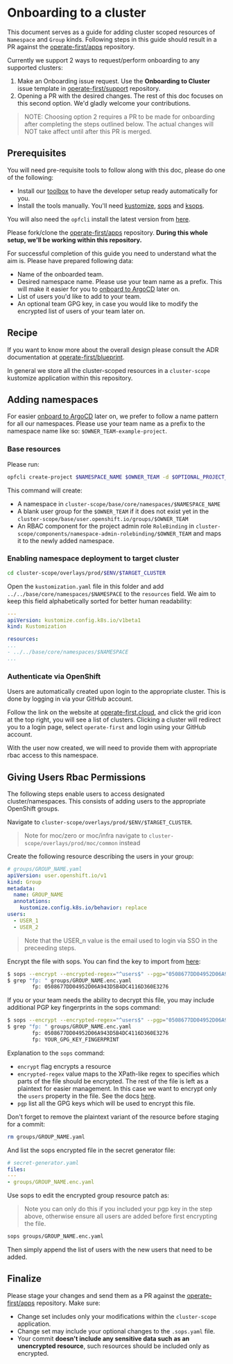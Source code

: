 # Onboarding to a cluster

This document serves as a guide for adding cluster scoped resources of `Namespace` and `Group` kinds. Following steps in this guide should result in a PR against the [operate-first/apps][1] repository.

Currently we support 2 ways to request/perform onboarding to any supported clusters:

1. Make an Onboarding issue request. Use the **Onboarding to Cluster** issue template in [operate-first/support][2] repository.
2. Opening a PR with the desired changes. The rest of this doc focuses on this second option. We'd gladly welcome your contributions.

> NOTE: Choosing option 2 requires a PR to be made for onboarding after completing the steps outlined below. The actual
> changes will NOT take affect until after this PR is merged.

## Prerequisites

You will need pre-requisite tools to follow along with this doc, please do one of the following:

- Install our [toolbox][3] to have the developer setup ready automatically for you.
- Install the tools manually. You'll need [kustomize][4], [sops][5] and [ksops][6].

You will also need the `opfcli` install the latest version from [here][7].

Please fork/clone the [operate-first/apps][1] repository. **During this whole setup, we'll be working within this repository.**

For successful completion of this guide you need to understand what the aim is. Please have prepared following data:

- Name of the onboarded team.
- Desired namespace name. Please use your team name as a prefix. This will make it easier for you to [onboard to ArgoCD][8] later on.
- List of users you'd like to add to your team.
- An optional team GPG key, in case you would like to modify the encrypted list of users of your team later on.

## Recipe

If you want to know more about the overall design please consult the ADR documentation at [operate-first/blueprint][9].

In general we store all the cluster-scoped resources in a `cluster-scope` kustomize application within this repository.

## Adding namespaces

For easier [onboard to ArgoCD][8] later on, we prefer to follow a name pattern for all our namespaces. Please use your team name as a prefix to the namespace name like so: `$OWNER_TEAM-example-project`.

### Base resources

Please run:

```sh
opfcli create-project $NAMESPACE_NAME $OWNER_TEAM -d $OPTIONAL_PROJECT_DESCRIPTION
```

This command will create:

- A namespace in `cluster-scope/base/core/namespaces/$NAMESPACE_NAME`
- A blank user group for the `$OWNER_TEAM` if it does not exist yet in the `cluster-scope/base/user.openshift.io/groups/$OWNER_TEAM`
- An RBAC component for the project admin role `RoleBinding` in `cluster-scope/components/namespace-admin-rolebinding/$OWNER_TEAM` and maps it to the newly added namespace.

### Enabling namespace deployment to target cluster

```sh
cd cluster-scope/overlays/prod/$ENV/$TARGET_CLUSTER
```

Open the `kustomization.yaml` file in this folder and add `../../base/core/namespaces/$NAMESPACE` to the `resources` field.
We aim to keep this field alphabetically sorted for better human readability:

```yaml
---
apiVersion: kustomize.config.k8s.io/v1beta1
kind: Kustomization

resources:
...
- ../../base/core/namespaces/$NAMESPACE
...

```

### Authenticate via OpenShift
Users are automatically created upon login to the appropriate cluster. This is done by logging in via your GitHub account.

Follow the link on the website at [operate-first.cloud][10], and click the grid icon at the top right, you will see a list of clusters. Clicking a cluster will redirect you to a login page, select `operate-first` and login using your GitHub account.

With the user now created, we will need to provide them with appropriate rbac access to this namespace.

## Giving Users Rbac Permissions

The following steps enable users to access designated cluster/namespaces. This consists of adding users to the appropriate OpenShift groups.

Navigate to `cluster-scope/overlays/prod/$ENV/$TARGET_CLUSTER`.

> Note for moc/zero or moc/infra navigate to `cluster-scope/overlays/prod/moc/common` instead

Create the following resource describing the users in your group:

```yaml
# groups/GROUP_NAME.yaml
apiVersion: user.openshift.io/v1
kind: Group
metadata:
  name: GROUP_NAME
  annotations:
    kustomize.config.k8s.io/behavior: replace
users:
  - USER_1
  - USER_2
```

> Note that the USER_n value is the email used to login via SSO in the preceeding steps.

Encrypt the file with sops. You can find the key to import from [here][11]:

```sh
$ sops --encrypt --encrypted-regex="^users$" --pgp="0508677DD04952D06A943D5B4DC4116D360E3276" groups/GROUP_NAME.yaml > groups/GROUP_NAME.enc.yaml
$ grep "fp: " groups/GROUP_NAME.enc.yaml
        fp: 0508677DD04952D06A943D5B4DC4116D360E3276
```

If you or your team needs the ability to decrypt this file, you may include additional PGP key fingerprints in the sops command:

```sh
$ sops --encrypt --encrypted-regex="^users$" --pgp="0508677DD04952D06A943D5B4DC4116D360E3276, YOUR_GPG_KEY_FINGERPRINT" groups/GROUP_NAME.yaml > groups/GROUP_NAME.enc.yaml
$ grep "fp: " groups/GROUP_NAME.enc.yaml
        fp: 0508677DD04952D06A943D5B4DC4116D360E3276
        fp: YOUR_GPG_KEY_FINGERPRINT
```

Explanation to the `sops` command:

- `encrypt` flag encrypts a resource
- `encrypted-regex` value maps to the XPath-like regex to specifies which parts of the file should be encrypted. The rest of the file is left as a plaintext for easier management. In this case we want to encrypt only the `users` property in the file. See the docs [here][12].
- `pgp` list all the GPG keys which will be used to encrypt this file.

Don't forget to remove the plaintext variant of the resource before staging for a commit:

```sh
rm groups/GROUP_NAME.yaml
```

And list the sops encrypted file in the secret generator file:

```yaml
# secret-generator.yaml
files:
---
- groups/GROUP_NAME.enc.yaml
```

Use sops to edit the encrypted group resource patch as:

> Note you can only do this if you included your pgp key in the step above, otherwise ensure all users are added before first encrypting the file.

```sh
sops groups/GROUP_NAME.enc.yaml
```

Then simply append the list of users with the new users that need to be added.

## Finalize

Please stage your changes and send them as a PR against the [operate-first/apps][1] repository. Make sure:

- Change set includes only your modifications within the `cluster-scope` application.
- Change set may include your optional changes to the `.sops.yaml` file.
- Your commit **doesn't include any sensitive data such as an unencrypted resource**, such resources should be included only as encrypted.

[1]: https://github.com/operate-first/apps
[2]: https://github.com/operate-first/support
[3]: https://github.com/operate-first/toolbox
[4]: https://kustomize.io/
[5]: https://github.com/mozilla/sops
[6]: https://github.com/viaduct-ai/kustomize-sops
[7]: https://github.com/operate-first/opfcli/releases
[8]: ../argocd-gitops/onboarding_to_argocd.md
[9]: https://github.com/operate-first/blueprint
[10]: https://www.operate-first.cloud/
[11]: https://github.com/operate-first/apps/tree/master/cluster-scope/overlays/prod/moc#secret-management
[12]: https://github.com/mozilla/sops#encrypting-only-parts-of-a-file
